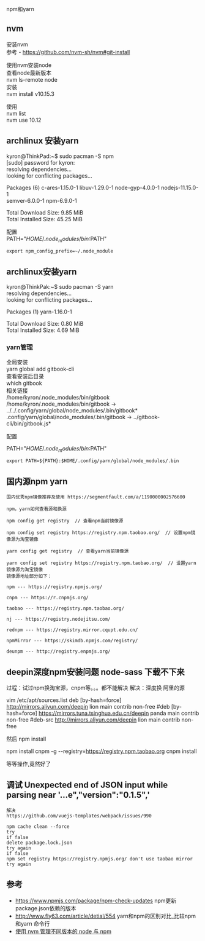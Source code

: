 npm和yarn  
## nvm
安装nvm  
参考 - https://github.com/nvm-sh/nvm#git-install  
  
使用nvm安装node  
查看node最新版本  
nvm ls-remote node  
安装  
nvm install v10.15.3  
  
使用  
nvm list  
nvm use 10.12  
## archlinux 安装yarn
kyron@ThinkPad:~$ sudo pacman -S npm  
[sudo] password for kyron:  
resolving dependencies...  
looking for conflicting packages...  
  
Packages (6) c-ares-1.15.0-1  libuv-1.29.0-1  node-gyp-4.0.0-1  nodejs-11.15.0-1  
             semver-6.0.0-1  npm-6.9.0-1  
  
Total Download Size:    9.85 MiB  
Total Installed Size:  45.25 MiB  
  
  
配置  
PATH="$HOME/.node_modules/bin:$PATH"  
```
export npm_config_prefix=~/.node_module
```
  
## archlinux安装yarn
kyron@ThinkPak:~$ sudo pacman -S yarn  
resolving dependencies...  
looking for conflicting packages...  
  
Packages (1) yarn-1.16.0-1  
  
Total Download Size:   0.80 MiB  
Total Installed Size:  4.69 MiB  
  
### yarn管理
全局安装  
yarn global add gitbook-cli  
查看安装后目录  
which gitbook  
相关链接  
/home/kyron/.node_modules/bin/gitbook  
/home/kyron/.node_modules/bin/gitbook -> ../../.config/yarn/global/node_modules/.bin/gitbook*  
.config/yarn/global/node_modules/.bin/gitbook -> ../gitbook-cli/bin/gitbook.js*  
  
配置  
  
PATH="$HOME/.node_modules/bin:$PATH"  
```
export PATH=${PATH}:$HOME/.config/yarn/global/node_modules/.bin
```
  
  
  
## 国内源npm yarn
```
国内优秀npm镜像推荐及使用 https://segmentfault.com/a/1190000002576600

npm，yarn如何查看源和换源

npm config get registry  // 查看npm当前镜像源

npm config set registry https://registry.npm.taobao.org/  // 设置npm镜像源为淘宝镜像

yarn config get registry  // 查看yarn当前镜像源

yarn config set registry https://registry.npm.taobao.org/  // 设置yarn镜像源为淘宝镜像
镜像源地址部分如下：

npm --- https://registry.npmjs.org/

cnpm --- https://r.cnpmjs.org/

taobao --- https://registry.npm.taobao.org/

nj --- https://registry.nodejitsu.com/

rednpm --- https://registry.mirror.cqupt.edu.cn/

npmMirror --- https://skimdb.npmjs.com/registry/

deunpm --- http://registry.enpmjs.org/

```
## deepin深度npm安装问题 node-sass 下载不下来
过程：试过npm换淘宝源，cnpm等。。。都不能解决
解决：深度换 阿里的源

vim /etc/apt/sources.list
deb [by-hash=force] http://mirrors.aliyun.com/deepin lion main contrib non-free
#deb [by-hash=force] https://mirrors.tuna.tsinghua.edu.cn/deepin panda main contrib non-free
#deb-src http://mirrors.aliyun.com/deepin lion main contrib non-free

然后
npm install 

npm install cnpm -g --registry=https://registry.npm.taobao.org
cnpm install 

等等操作,竟然好了

## 调试 Unexpected end of JSON input while parsing near '...e","version":"0.1.5",'
```
解决
https://github.com/vuejs-templates/webpack/issues/990

npm cache clean --force
try
if false
delete package.lock.json
try again
if false
npm set registry https://registry.npmjs.org/ don't use taobao mirror
try again
```
## 参考
- https://www.npmjs.com/package/npm-check-updates npm更新package.json依赖的版本
- http://www.fly63.com/article/detial/554 yarn和npm的区别对比_比较npm和yarn 命令行
- [使用 nvm 管理不同版本的 node 与 npm](http://bubkoo.com/2017/01/08/quick-tip-multiple-versions-node-nvm/)
  
